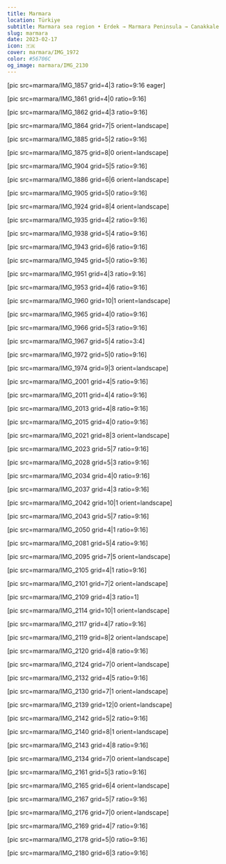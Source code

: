 ```yaml
---
title: Marmara
location: Türkiye
subtitle: Marmara sea region • Erdek → Marmara Peninsula → Canakkale
slug: marmara
date: 2023-02-17
icon: 🇹🇷
cover: marmara/IMG_1972
color: #56706C
og_image: marmara/IMG_2130
---
```

[pic src=marmara/IMG_1857 grid=4|3 ratio=9:16 eager]

[pic src=marmara/IMG_1861 grid=4|0 ratio=9:16]

[pic src=marmara/IMG_1862 grid=4|3 ratio=9:16]

[pic src=marmara/IMG_1864 grid=7|5 orient=landscape]

[pic src=marmara/IMG_1885 grid=5|2 ratio=9:16]

[pic src=marmara/IMG_1875 grid=8|0 orient=landscape]

[pic src=marmara/IMG_1904 grid=5|5 ratio=9:16]

[pic src=marmara/IMG_1886 grid=6|6 orient=landscape]

[pic src=marmara/IMG_1905 grid=5|0 ratio=9:16]

[pic src=marmara/IMG_1924 grid=8|4 orient=landscape]

[pic src=marmara/IMG_1935 grid=4|2 ratio=9:16]

[pic src=marmara/IMG_1938 grid=5|4 ratio=9:16]

[pic src=marmara/IMG_1943 grid=6|6 ratio=9:16]

[pic src=marmara/IMG_1945 grid=5|0 ratio=9:16]

[pic src=marmara/IMG_1951 grid=4|3 ratio=9:16]

[pic src=marmara/IMG_1953 grid=4|6 ratio=9:16]

[pic src=marmara/IMG_1960 grid=10|1 orient=landscape]

[pic src=marmara/IMG_1965 grid=4|0 ratio=9:16]

[pic src=marmara/IMG_1966 grid=5|3 ratio=9:16]

[pic src=marmara/IMG_1967 grid=5|4 ratio=3:4]

[pic src=marmara/IMG_1972 grid=5|0 ratio=9:16]

[pic src=marmara/IMG_1974 grid=9|3 orient=landscape]

[pic src=marmara/IMG_2001 grid=4|5 ratio=9:16]

[pic src=marmara/IMG_2011 grid=4|4 ratio=9:16]

[pic src=marmara/IMG_2013 grid=4|8 ratio=9:16]

[pic src=marmara/IMG_2015 grid=4|0 ratio=9:16]

[pic src=marmara/IMG_2021 grid=8|3 orient=landscape]

[pic src=marmara/IMG_2023 grid=5|7 ratio=9:16]

[pic src=marmara/IMG_2028 grid=5|3 ratio=9:16]

[pic src=marmara/IMG_2034 grid=4|0 ratio=9:16]

[pic src=marmara/IMG_2037 grid=4|3 ratio=9:16]

[pic src=marmara/IMG_2042 grid=10|1 orient=landscape]

[pic src=marmara/IMG_2043 grid=5|7 ratio=9:16]

[pic src=marmara/IMG_2050 grid=4|1 ratio=9:16]

[pic src=marmara/IMG_2081 grid=5|4 ratio=9:16]

[pic src=marmara/IMG_2095 grid=7|5 orient=landscape]

[pic src=marmara/IMG_2105 grid=4|1 ratio=9:16]

[pic src=marmara/IMG_2101 grid=7|2 orient=landscape]

[pic src=marmara/IMG_2109 grid=4|3 ratio=1]

[pic src=marmara/IMG_2114 grid=10|1 orient=landscape]

[pic src=marmara/IMG_2117 grid=4|7 ratio=9:16]

[pic src=marmara/IMG_2119 grid=8|2 orient=landscape]

[pic src=marmara/IMG_2120 grid=4|8 ratio=9:16]

[pic src=marmara/IMG_2124 grid=7|0 orient=landscape]

[pic src=marmara/IMG_2132 grid=4|5 ratio=9:16]

[pic src=marmara/IMG_2130 grid=7|1 orient=landscape]

[pic src=marmara/IMG_2139 grid=12|0 orient=landscape]

[pic src=marmara/IMG_2142 grid=5|2 ratio=9:16]

[pic src=marmara/IMG_2140 grid=8|1 orient=landscape]

[pic src=marmara/IMG_2143 grid=4|8 ratio=9:16]

[pic src=marmara/IMG_2134 grid=7|0 orient=landscape]

[pic src=marmara/IMG_2161 grid=5|3 ratio=9:16]

[pic src=marmara/IMG_2165 grid=6|4 orient=landscape]

[pic src=marmara/IMG_2167 grid=5|7 ratio=9:16]

[pic src=marmara/IMG_2176 grid=7|0 orient=landscape]

[pic src=marmara/IMG_2169 grid=4|7 ratio=9:16]

[pic src=marmara/IMG_2178 grid=5|0 ratio=9:16]

[pic src=marmara/IMG_2180 grid=6|3 ratio=9:16]
